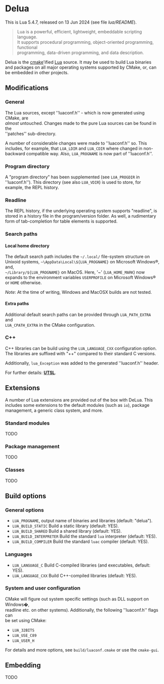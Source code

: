# Delua

This is Lua 5.4.7, released on 13 Jun 2024 (see file *lua/README*).

> Lua is a powerful, efficient, lightweight, embeddable scripting language.  
> It supports procedural programming, object-oriented programming, functional  
> programming, data-driven programming, and data description.

Delua is the [cmake](https://cmake.org/)'ified [Lua](http://www.lua.org) source. 
It may be used to build Lua binaries and packages on all major operating 
systems supported by CMake, or, can be embedded in other projects.

## Modifications

### General

The Lua sources, except ''luaconf.h'' - which is now generated using CMake, are  
_almost_ untouched. Changes made to the pure Lua sources can be found in the  
''patches'' sub-directory.

A number of considerable changes were made to ''luaconf.h'' so. This includes,
for example, that `LUA_LDIR` and `LUA_CDIR` where changed in non-backward 
compatible way. Also, `LUA_PROGNAME` is now part of ''luaconf.h''.

### Program directory

A "program directory" has been supplemented (see `LUA_PROGDIR` in ''luaconf.h'').
This directory (see also `LUA_VDIR`) is used to store, for example, the REPL
history.

### Readline

The REPL history, if the underlying operating system supports "readline", is 
stored in a history file in the program/version folder. As well, a rudimentary 
form of tab-completion for table elements is supported.

### Search paths

#### Local home directory

The default search path includes the `~/.local/` file-system structure on  
Unixoid systems, `~\AppData\Local\${LUA_PROGNAME}` on Microsoft Windows®, and,  
`~/Library/${LUA_PROGNAME}` on MacOS. Here, '~' (`LUA_HOME_MARK`) now expands
to the environment variables `USERPROFILE` on Microsoft Windows® or `HOME`
otherwise.

*Note*: At the time of writing, Windows and MacOSX builds are not tested.

#### Extra paths

Additional default search paths can be provided through `LUA_PATH_EXTRA` and  
`LUA_CPATH_EXTRA` in the CMake configuration. 

### C++

C++ libraries can be build using the `LUA_LANGUAGE_CXX` configuration option. 
The libraries are suffixed with "++" compared to their standard C versions. 

Additionally, `lua_Exception` was added to the generated ''luaconf.h'' header.

For further details: [**UTSL**](https://www.urbandictionary.com/define.php?term=UTSL).

## Extensions

A number of Lua extensions are provided out of the box with DeLua. This 
includes some extensions to the default modules (such as `io`), package 
management, a generic class system, and more.

### Standard modules

TODO

### Package management

TODO

### Classes

TODO

## Build options

### General options

*    `LUA_PROGNAME`, output name of binaries and libraries (default: "delua").
*    `LUA_BUILD_STATIC` Build a static library (default: YES).
*    `LUA_BUILD_SHARED` Build a shared library (default: YES).
*    `LUA_BUILD_INTERPRETER` Build the standard ``lua`` interpreter (default: YES).
*    `LUA_BUILD_COMPILER` Build the standard ``luac`` compiler (default: YES).

### Languages

*    `LUA_LANGUAGE_C` Build C-compiled libraries (and executables, default: YES).
*    `LUA_LANGUAGE_CXX` Build C++-compiled libraries (default: YES).

### System and user configuration

CMake will figure out system specific settings (such as DLL support on Windows�,  
readline etc. on other systems). Additionally, the following ''luaconf.h'' flags can  
be set using CMake:

* `LUA_32BITS`
* `LUA_USE_C89`
* `LUA_USER_H`

For details and more options, see `build/luaconf.cmake` or use the `cmake-gui`.

## Embedding

TODO 